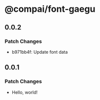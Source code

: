 # @compai/font-gaegu

## 0.0.2

### Patch Changes

- b971bb4f: Update font data

## 0.0.1

### Patch Changes

- Hello, world!
